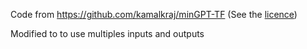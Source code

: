 
Code from https://github.com/kamalkraj/minGPT-TF (See the [licence](LICENSE.txt))

Modified to to use multiples inputs and outputs

